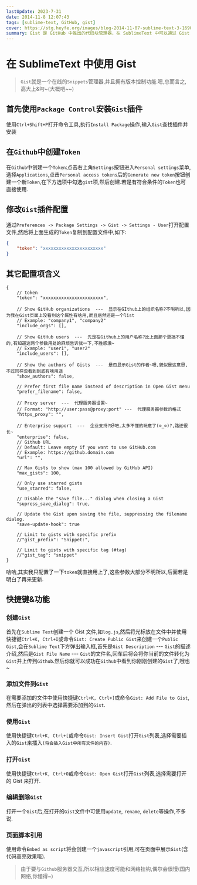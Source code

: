 ```yaml
---
lastUpdate: 2023-7-31
date: 2014-11-8 12:07:43
tags: [sublime-text, GitHub, gist]
cover: https://stg.heyfe.org/images/blog-2014-11-07-sublime-text-3-1690763493754.png
summary: Gist 是 GitHub 中推出的代码块管理器，在 SublimeText 中可以通过 Gist 插件来使用。
---
```


# 在 SublimeText 中使用 Gist

> `Gist`就是一个在线的`Snippets`管理器,并且拥有版本控制功能.嗯,总而言之,高大上&叼~(大概吧~~)

## 首先使用`Package Control`安装`Gist`插件

使用`Ctrl+Shift+P`打开命令工具,执行`Install Package`操作,输入`Gist`查找插件并安装

## 在`Github`中创建`Token`

在`Github`中创建一个`Token`:点击右上角`Settings`按钮进入`Personal settings`菜单,选择`Applications`,点击`Personal access tokens`后的`Generate new token`按钮创建一个新`Token`,在下方选项中勾选`gist`项,然后创建.若是有符合条件的`Token`也可直接使用.

## 修改`Gist`插件配置

通过`Preferences -> Package Settings -> Gist -> Settings - User`打开配置文件,然后将上面生成的`Token`复制到配置文件中,如下:

```json
{
    "token": "xxxxxxxxxxxxxxxxxxxxxxx"
}
```

## 其它配置项含义

```
{
	// token
	"token": "xxxxxxxxxxxxxxxxxxxxxxx",

	// Show GitHub organizations  ---  显示在GIthub上的组织名称?不明所以,因为我在Gist页面上没看到这个属性有啥用,而且居然还是一个list
	// Example: "company1", "company2"
	"include_orgs": [],

	// Show GitHub users  ---  先是在Github上的用户名称?比上面那个更搞不懂的,有知道这两个参数用处的麻烦告诉我一下,不胜感激~
	// Example: "user1", "user2"
	"include_users": [],

	// Show the authors of Gists  ---  是否显示Gist的作者~嗯,貌似是这意思,不过同样没看到到底有啥用途
	"show_authors": false,

	// Prefer first file name instead of description in Open Gist menu
	"prefer_filename": false,

	// Proxy server  ---  代理服务器设置~
	// Format: "http://user:pass@proxy:port" ---  代理服务器参数的格式
	"https_proxy": "",

	// Enterprise support  ---  企业支持?好吧,太多不懂的玩意了(⊙_⊙)?,路还很长~
	"enterprise": false,
	// Github URL
	// Default: Leave empty if you want to use GitHub.com
	// Example: https://github.domain.com
	"url": "",

	// Max Gists to show (max 100 allowed by GitHub API)
	"max_gists": 100,

	// Only use starred gists
	"use_starred": false,

	// Disable the "save file..." dialog when closing a Gist
	"supress_save_dialog": true,

	// Update the Gist upon saving the file, suppressing the filename dialog.
	"save-update-hook": true

	// Limit to gists with specific prefix
	//"gist_prefix": "Snippet:",

	// Limit to gists with specific tag (#tag)
	//"gist_tag": "snippet"
}
```

哈哈,其实我只配置了一下`token`就直接用上了,这些参数大部分不明所以,后面若是明白了再来更新.

## 快捷键&功能

### 创建`Gist`

首先在`Sublime Text`创建一个 Gist 文件,如`log.js`,然后将光标放在文件中并使用快捷键`Ctrl+K, Ctrl+I`或命令`Gist: Create Public Gist`来创建一个`Public Gist`,会在`Sublime Text`下方弹出输入框,首先是`Gist Description` --- `Gist`的描述介绍,然后是`Gist File Name` --- `Gist`的文件名,回车后将会将你当前的文件转化为`Gist`并上传到`Github`.然后你就可以成功在`Github`中看到你刚刚创建的`Gist`了,哦也~

### 添加文件到`Gist`

在需要添加的文件中使用快捷键`Ctrl+K, Ctrl+]`或命令`Gist: Add File to Gist`,然后在弹出的列表中选择需要添加到的`Gist`.

### 使用`Gist`

使用快捷键`Ctrl+K, Ctrl+[`或命令`Gist: Insert Gist`打开`Gist`列表,选择需要插入的`Gist`来插入`(将会插入Gist中所有文件的内容)`.

### 打开`Gist`

使用快捷键`Ctrl+K, Ctrl+O`或命令`Gist: Open Gist`打开`Gist`列表,选择需要打开的 Gist 来打开.

### 编辑删除`Gist`

打开一个`Gist`后,在打开的`Gist`文件中可使用`update`, `rename`, `delete`等操作,不多说.

### 页面脚本引用

使用命令`Embed as script`将会创建一个`javascript`引用,可在页面中展示`Gist`(含代码高亮效果哦).

> 由于要与`Github`服务器交互,所以相应速度可能和网络挂钩,偶尔会很慢(国内网络,你懂得~)
